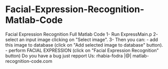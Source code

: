# Facial-Expression-Recognition-Matlab-Code
Facial Expression Recognition Full Matlab Code
1- Run ExpressMain.p
2- select an input image clicking on "Select image".
3-  Then you can:
     - add this image to database (click on "Add selected image to database" button).
     - perform FACIAL EXPRESSION (click on "Facial Expression Recognition" button)
 Do you have a bug just repport Us: rhabia-fodra |@| matlab-recognition-code.com    
